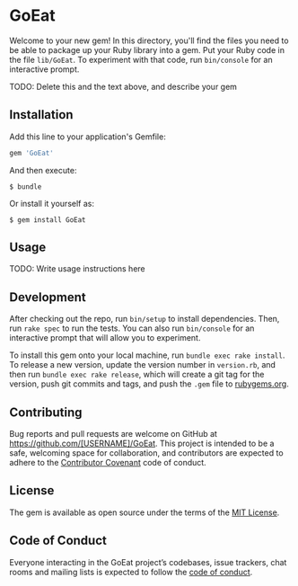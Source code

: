 # GoEat

Welcome to your new gem! In this directory, you'll find the files you need to be able to package up your Ruby library into a gem. Put your Ruby code in the file `lib/GoEat`. To experiment with that code, run `bin/console` for an interactive prompt.

TODO: Delete this and the text above, and describe your gem

## Installation

Add this line to your application's Gemfile:

```ruby
gem 'GoEat'
```

And then execute:

    $ bundle

Or install it yourself as:

    $ gem install GoEat

## Usage

TODO: Write usage instructions here

## Development

After checking out the repo, run `bin/setup` to install dependencies. Then, run `rake spec` to run the tests. You can also run `bin/console` for an interactive prompt that will allow you to experiment.

To install this gem onto your local machine, run `bundle exec rake install`. To release a new version, update the version number in `version.rb`, and then run `bundle exec rake release`, which will create a git tag for the version, push git commits and tags, and push the `.gem` file to [rubygems.org](https://rubygems.org).

## Contributing

Bug reports and pull requests are welcome on GitHub at https://github.com/[USERNAME]/GoEat. This project is intended to be a safe, welcoming space for collaboration, and contributors are expected to adhere to the [Contributor Covenant](http://contributor-covenant.org) code of conduct.

## License

The gem is available as open source under the terms of the [MIT License](https://opensource.org/licenses/MIT).

## Code of Conduct

Everyone interacting in the GoEat project’s codebases, issue trackers, chat rooms and mailing lists is expected to follow the [code of conduct](https://github.com/[USERNAME]/GoEat/blob/master/CODE_OF_CONDUCT.md).
